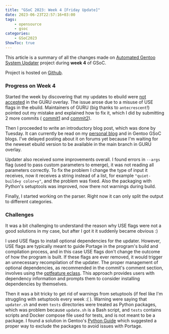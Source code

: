 ```yaml
---
title: "GSoC 2023: Week 4 [Friday Update]"
date: 2023-06-23T22:57:16+03:00
tags:
    - opensource
    - gsoc
categories:
    - GSoC2023
ShowToc: true
---
```


This article is a summary of all the changes made on 
[Automated Gentoo System Updater](https://wiki.gentoo.org/wiki/Google_Summer_of_Code/2023/Ideas/Automated_Gentoo_system_updater) 
project during **week 4** of GSoC.  

Project is hosted on [Github](https://github.com/Lab-Brat/gentoo_update).  


### Progress on Week 4
Started the week by discovering that my updates to ebuild were 
[not accepted](https://github.com/gentoo/guru/commit/bfffbe1a4bcd10a5e6a20d3ef314ac31cd00641f#comments) 
in the GURU overlay. The issue arose due to a misuse of USE flags in the ebuild. 
Maintainers of GURU (big thanks to `antecrescent`!) pointed out my mistake and explained how to fix it, 
which I did by submitting 2 more commits (
[commit1](https://github.com/gentoo/guru/commit/bc46fa1c58c1d493892d6fb339b34f58636b3846) 
and 
[commit2](https://github.com/gentoo/guru/commit/ee6e79850b9189da680fbfdc091ab355574f9180)).  

Then I proceeded to write an introductory blog post, which was done by Tuesday. It can currently be read 
on my [personal blog](https://labbrat.net/blog/gsoc2023/gentoo_update_intro/) and in Gentoo GSoC 
blogs. I've delayed posting about it on forums yet because I'm waiting for the neweset ebuild version to 
be available in the main branch in GURU overlay.  

Updater also received some improvements overall. I found errors in `--args` flag (used to pass custom 
parameters to emerge), it was not reading all parameters correctly. To fix the problem I change the type 
of input it receives, now it receives a string instead of a list, for example `"quiet-build=y color=y"`, 
and the problem was fixed. Also the packaging with Python's setuptools was improved, now there not 
warnings during build.

Finally, I started working on the parser. Right now it can only split the output to different categories.  


### Challenges
It was a bit challenging to understand the reason why USE flags were not a good solutions in my case, 
but after I got it it suddenly became obvious :)  

I used USE flags to install optional dependencies for the updater. 
However, USE flags are typically meant to guide Portage in the program's build 
and compilation process, and in this case USE flags don't change the outcome of how the program is built. 
If these flags are ever removed, it would trigger an unnecessary recompilation of the updater. 
The proper management of optional dependencies, as recommended in the commit's comment section, 
involves using the 
[optfeature eclass](https://devmanual.gentoo.org/eclass-reference/optfeature.eclass/index.html). 
This approach provides users with dependency information and prompts 
them to consider installing dependencies by themselves.  

Then it was a bit tricky to get rid of warnings from setuptools (if feel like I'm struggling with setuptools 
every week :( ). Warning were saying that `updater.sh` and even `tests` directories were treated as Python 
packages, which was problem because `update.sh` is a Bash script, and `tests` contains scripts and Docker 
compose file used for tests, and is not meant to be a package. I found a solution in Gentoo's 
[Python Guide](https://projects.gentoo.org/python/guide/qawarn.html#stray-top-level-files-in-site-packages) 
which suggested a proper way to exclude the packages to avoid issues with Portage.  


